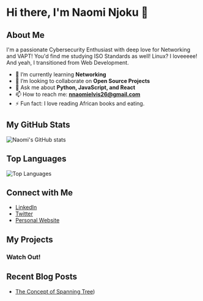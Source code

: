 # Hi there, I'm Naomi Njoku 👋


## About Me

I'm a passionate Cybersecurity Enthusiast with deep love for Networking and VAPT! You'd find me studying ISO Standards as well! Linux? I loveeeee! And yeah, I transitioned from Web Development. 

- 🌱 I’m currently learning **Networking**
- 👯 I’m looking to collaborate on **Open Source Projects**
- 💬 Ask me about **Python, JavaScript, and React**
- 📫 How to reach me: **nnaomielvis26@gmail.com**
- ⚡ Fun fact: I love reading African books and eating.

## My GitHub Stats

![Naomi's GitHub stats](https://github-readme-stats.vercel.app/api?username=NaomiNjoku&show_icons=true&theme=radical)

## Top Languages

![Top Languages](https://github-readme-stats.vercel.app/api/top-langs/?username=NaomiNjoku&layout=compact&theme=radical)

## Connect with Me

- [LinkedIn](https://www.linkedin.com/in/naominjoku)
- [Twitter](https://twitter.com/naominjoku)
- [Personal Website](https://naominjoku.dev)

## My Projects

### Watch Out!

## Recent Blog Posts

<!-- BLOG-POST-LIST:START -->
- [The Concept of Spanning Tree](https://medium.com/@naomi_njoku/the-concept-of-spanning-tree-protocol-stp-d03fd6c68013))
<!--
**NaomiNjoku/NaomiNjoku** is a ✨ _special_ ✨ repository because its `README.md` (this file) appears on your GitHub profile.
-->
